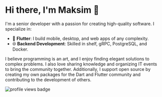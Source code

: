 <!-- <img align="center" src="assets/header.jpeg" width="1000" /> -->

# Hi there, I'm Maksim 👋

I'm a senior developer with a passion for creating high-quality software. I specialize in:
- 📱 **Flutter**: I build mobile, desktop, and web apps of any complexity.
- 🌐 **Backend Development**: Skilled in shelf, gRPC, PostgreSQL, and Docker.

I believe programming is an art, and I enjoy finding elegant solutions to complex problems. 
I also love sharing knowledge and organizing IT events to bring the community together. 
Additionally, I support open source by creating my own packages for the Dart and Flutter community 
and contributing to the development of others.

![profile views badge](https://komarev.com/ghpvc/?username=Maksimka101&color=blueviolet)

